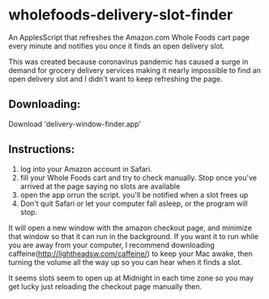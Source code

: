 # wholefoods-delivery-slot-finder
An ApplesScript that refreshes the Amazon.com Whole Foods cart page every minute and notifies you once it finds an open delivery slot.

This was created because coronavirus pandemic has caused a surge in demand for grocery delivery services making it nearly impossible to find an open delivery slot and I didn't want to keep refreshing the page.

Downloading:
-
Download 'delivery-window-finder.app'

Instructions:
-
1. log into your Amazon account in Safari.
2. fill your Whole Foods cart and try to check manually. Stop once you've arrived at the page saying no slots are available
3. open the app orrun the script. you'll be notified when a slot frees up
4. Don't quit Safari or let your computer fall asleep, or the program will stop.

It will open a new window with the amazon checkout page, and minimize that window so that it can run in the background.
If you want it to run while you are away from your computer, I recommend downloading caffeine(http://lightheadsw.com/caffeine/) to keep your Mac awake, then turning the volume all the way up so you can hear when it finds a slot.

It seems slots seem to open up at Midnight in each time zone so you may get lucky just reloading the checkout page manually then.
